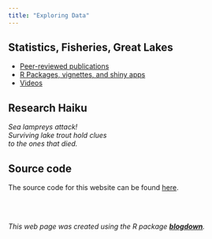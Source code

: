 ```yaml
---
title: "Exploring Data"
---
```



## Statistics, Fisheries, Great Lakes

* [Peer-reviewed publications](https://github.com/JVAdams/Ref/blob/master/Pubs.md)
* [R Packages, vignettes, and shiny apps](https://github.com/JVAdams/Ref/blob/master/Rpkgs.md)
* [Videos](https://github.com/JVAdams/Ref/blob/master/Vids.md)


## Research Haiku

*Sea lampreys attack!*   
*Surviving lake trout hold clues*  
*to the ones that died.*  


## Source code

The source code for this website can be found [here](https://github.com/rbind/jvadams).

<br>

<br>

_This web page was created using the R package [**blogdown**](https://github.com/rstudio/blogdown)._

